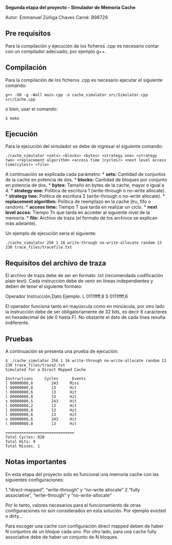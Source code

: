 **Segunda etapa del proyecto - Simulador de Memoria Cache**

Autor: Emmanuel Zúñiga Chaves
Carné: B98729

## Pre requisitos

Para la compilación y ejecución de los ficheros .cpp es necesario contar con un compilador adecuado, por ejemplo g++.

## Compilación

Para la compilación de los ficheros .cpp es necesario ejecutar el siguiente comando:

```
g++ -O0 -g -Wall main.cpp -o cache_simulator src/Simulator.cpp src/Cache.cpp
```

o bien, usar el comando:
```
$ make
```

## Ejecución

Para la ejecución del simulador se debe de ingresar el siguiente comando:

```
./cache_simulator <sets> <blocks> <bytes> <strategy one> <strategy two> <replacement algorithm> <access time (cycles)> <next level access time(cyles)> <file>
```
A continuación se explicada cada parámetro:
	* **sets:** Cantidad de conjuntos de la cache en potencia de dos.
	* **blocks:** Cantidad de bloques por conjunto en potencia de dos.
	* **bytes:** Tamaño en bytes de la cache, mayor o igual a 4.
	* **strategy one:** Politica de escritura 1 (write-through o no-write allocate).
	* **strategy two:** Politica de escritura 2 (write-through o no-write allocate).
	* **replacement algorithm:** Politica de reemplazo en la cache (lru, fifo o random).
	* **access time:** Tiempo T que tarda en realizar un ciclo.
	* **next level acces:** Tiempo Tn que tarda en acceder al siguiente nivel de la memoria.
	* **file:** Archivo de traza (el formato de los archivos se explican más adelante).

Un ejemplo de ejecucíón seria el siguiente:

```
./cache_simulator 256 1 16 write-through no-write-allocate random 13 230 trace_files/tracefile.txt
```
## Requisitos del archivo de traza

El archivo de traza debe de ser en formato .txt (recomendada codificación plain text). Cada instrucción debe de venir en lineas independientes y deben de tener el siguiente formato:

Operador Instrucción,Dato
Ejemplo:
L 0111ffff,8
S 0111ffff,6

El operador funciona tanto en mayúscula como en minúscula, por otro lado la instrucción debe de ser obligatoriamente de 32 bits, es decir 8 carácteres en hexadecimal de (de 0 hasta F). No obstante el dato de cada linea resulta indiferente.

## Pruebas

A continuación se presenta una prueba de ejecución:
```
$ ./cache_simulator 256 1 16 write-through no-write-allocate random 13 230 trace_files/traza2.txt
Simulated for a Direct Mapped Cache

Instructions 	 Cycles 	 Events
l 00000000,8		243		Miss
l 00000000,8		13		Hit
l 00000000,6		13		Hit
l 00000000,8		13		Hit
s 00000000,5		243		Hit
l 00000000,2		13		Hit
l 00000000,8		13		Hit
l 00000000,6		13		Hit
s 00000000,6		243		Hit
l 00000000,8		13		Hit

==============================
Total Cycles: 820
Total Hits: 9
Total Misses. 1
```
## Notas importantes

En esta etapa del proyecto solo es funcional una memoria cache con las siguientes configuraciones:

1.“direct-mapped”, “write-through” y “no-write allocate”
2.“fully associative”, “write-through” y “no-write-allocate”

Por lo tanto, valores necesarios para el funcionamiento de otras configuraciones no son considerados en esta solución. Por ejemplo evicted o dirty...

Para escoger una cache con configuración direct mapped deben de haber N conjuntos de un bloque cada uno. Por otro lado, para una cache fully associative debe de haber un conjunto de N bloques.